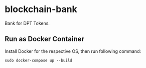 # blockchain-bank
Bank for DPT Tokens. 

## Run as Docker Container
Install Docker for the respective OS, then run following command:
```
sudo docker-compose up --build
```
